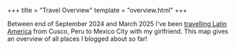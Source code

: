 +++
title = "Travel Overview"
template = "overview.html"
+++

Between end of September 2024 and March 2025 I've been [travelling Latin America](@/blog/travelling/index.md) from Cusco, Peru to Mexico City with my girlfriend.
This map gives an overview of all places I blogged about so far!
